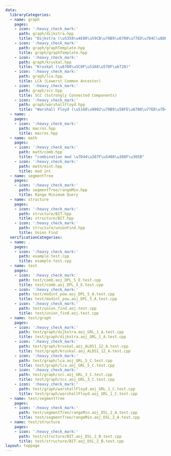 ```yaml
---
data:
  libraryCategories:
  - name: graph
    pages:
    - icon: ':heavy_check_mark:'
      path: graph/dijkstra.hpp
      title: "Dijkstra (\u5358\u4E00\u59CB\u70B9\u6700\u77ED\u7D4C\u8DEF)"
    - icon: ':heavy_check_mark:'
      path: graph/graphTemplate.hpp
      title: graph/graphTemplate.hpp
    - icon: ':heavy_check_mark:'
      path: graph/kruskal.hpp
      title: "Kruskal (\u6700\u5C0F\u5168\u57DF\u6728)"
    - icon: ':heavy_check_mark:'
      path: graph/lca.hpp
      title: LCA (Lowerst Common Ancestor)
    - icon: ':heavy_check_mark:'
      path: graph/scc.hpp
      title: SCC (Sstrongly Connected Components)
    - icon: ':heavy_check_mark:'
      path: graph/warshallFloyd.hpp
      title: "Warshall Floyd (\u5168\u9802\u70B9\u5BFE\u6700\u77ED\u7D4C\u8DEF)"
  - name: .
    pages:
    - icon: ':heavy_check_mark:'
      path: macros.hpp
      title: macros.hpp
  - name: math
    pages:
    - icon: ':heavy_check_mark:'
      path: math/comb.hpp
      title: "combination mod \u7D44\u307F\u5408\u308F\u305B"
    - icon: ':heavy_check_mark:'
      path: math/mint.hpp
      title: mod int
  - name: segmentTree
    pages:
    - icon: ':heavy_check_mark:'
      path: segmentTree/rangeMin.hpp
      title: Range Minimum Query
  - name: structure
    pages:
    - icon: ':heavy_check_mark:'
      path: structure/BIT.hpp
      title: structure/BIT.hpp
    - icon: ':heavy_check_mark:'
      path: structure/unionFind.hpp
      title: Union Find
  verificationCategories:
  - name: .
    pages:
    - icon: ':heavy_check_mark:'
      path: example.test.cpp
      title: example.test.cpp
  - name: test
    pages:
    - icon: ':heavy_check_mark:'
      path: test/comb.aoj_DPL_5_E.test.cpp
      title: test/comb.aoj_DPL_5_E.test.cpp
    - icon: ':heavy_check_mark:'
      path: test/modint_pow.aoj_DPL_5_A.test.cpp
      title: test/modint_pow.aoj_DPL_5_A.test.cpp
    - icon: ':heavy_check_mark:'
      path: test/union_find.aoj.test.cpp
      title: test/union_find.aoj.test.cpp
  - name: test/graph
    pages:
    - icon: ':heavy_check_mark:'
      path: test/graph/dijkstra.aoj_GRL_1_A.test.cpp
      title: test/graph/dijkstra.aoj_GRL_1_A.test.cpp
    - icon: ':heavy_check_mark:'
      path: test/graph/kruskal.aoj_ALDS1_12_A.test.cpp
      title: test/graph/kruskal.aoj_ALDS1_12_A.test.cpp
    - icon: ':heavy_check_mark:'
      path: test/graph/lca.aoj_GRL_5_C.test.cpp
      title: test/graph/lca.aoj_GRL_5_C.test.cpp
    - icon: ':heavy_check_mark:'
      path: test/graph/scc.aoj_GRL_3_C.test.cpp
      title: test/graph/scc.aoj_GRL_3_C.test.cpp
    - icon: ':heavy_check_mark:'
      path: test/graph/warshallFloyd.aoj_GRL_1_C.test.cpp
      title: test/graph/warshallFloyd.aoj_GRL_1_C.test.cpp
  - name: test/segmentTree
    pages:
    - icon: ':heavy_check_mark:'
      path: test/segmentTree/rangeMin.aoj_DSL_2_A.test.cpp
      title: test/segmentTree/rangeMin.aoj_DSL_2_A.test.cpp
  - name: test/structure
    pages:
    - icon: ':heavy_check_mark:'
      path: test/structure/BIT.aoj_DSL_2_B.test.cpp
      title: test/structure/BIT.aoj_DSL_2_B.test.cpp
layout: toppage
---
```

